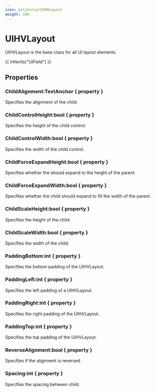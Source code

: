 ```yaml
---
icon: polytoria/UIHVLayout
weight: 100
---
```


# UIHVLayout

UIHVLayout is the base class for all UI layout elements.

{{ inherits("UIField") }}

## Properties

### ChildAlignment:TextAnchor { property }
Specifies the alignment of the child.

### ChildControlHeight:bool { property }
Specifies the height of the child control.

### ChildControlWidth:bool { property }
Specifies the width of the child control.

### ChildForceExpandHeight:bool { property }
Specifies whether the should expand to the height of the parent.

### ChildForceExpandWidth:bool { property }
Specifies whether the child should expand to fill the width of the parent.

### ChildScaleHeight:bool { property }
Specifies the height of the child.

### ChildScaleWidth:bool { property }
Specifies the width of the child.

### PaddingBottom:int { property }
Specifies the bottom padding of the UIHVLayout.

### PaddingLeft:int { property }
Specifies the left padding of a UIHVLayout.

### PaddingRight:int { property }
Specifies the right padding of the UIHVLayout.

### PaddingTop:int { property }
Specifies the top padding of the UIHVLayout.

### ReverseAlignment:bool { property }
Specifies if the alignment is reversed.

### Spacing:int { property }
Specifies the spacing between child.

